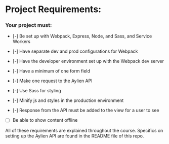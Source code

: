 # Project Requirements:

### Your project must:

- [-] Be set up with Webpack, Express, Node, and Sass, and Service Workers

- [-] Have separate dev and prod configurations for Webpack

- [-] Have the developer environment set up with the Webpack dev server

- [-] Have a minimum of one form field

- [-] Make one request to the Aylien API

- [-] Use Sass for styling

- [-] Minify js and styles in the production environment

- [-] Response from the API must be added to the view for a user to see 

- [ ] Be able to show content offline

All of these requirements are explained throughout the course. Specifics on setting up the Aylien API are found in the README file of this repo.
